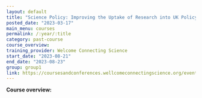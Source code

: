 ```yaml
---
layout: default
title: "Science Policy: Improving the Uptake of Research into UK Policy"
posted_date: "2023-03-17"
main_menu: courses
permalink: /:year/:title
category: past-course
course_overview: 
training_provider: Welcome Connecting Science
start_date: "2023-08-21"
end_date: "2023-08-23"
group: group1
link: https://coursesandconferences.wellcomeconnectingscience.org/event/science-policy-improving-the-uptake-of-research-into-uk-policy-20230821/
---
```

  
<!-- ### SARS-CoV-2 NGS bioinformatics course 2021 -->

<p align="left"><b >Course overview:</b></p>



